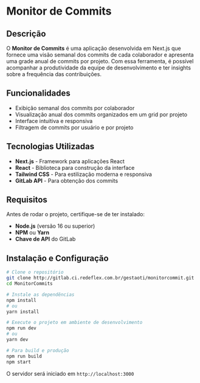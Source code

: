 # Monitor de Commits

## Descrição
O **Monitor de Commits** é uma aplicação desenvolvida em Next.js que fornece uma visão semanal dos commits de cada colaborador e apresenta uma grade anual de commits por projeto. Com essa ferramenta, é possível acompanhar a produtividade da equipe de desenvolvimento e ter insights sobre a frequência das contribuições.

## Funcionalidades
- Exibição semanal dos commits por colaborador
- Visualização anual dos commits organizados em um grid por projeto
- Interface intuitiva e responsiva
- Filtragem de commits por usuário e por projeto

## Tecnologias Utilizadas
- **Next.js** - Framework para aplicações React
- **React** - Biblioteca para construção da interface
- **Tailwind CSS** - Para estilização moderna e responsiva
- **GitLab API** - Para obtenção dos commits

## Requisitos
Antes de rodar o projeto, certifique-se de ter instalado:
- **Node.js** (versão 16 ou superior)
- **NPM** ou **Yarn**
- **Chave de API** do GitLab

## Instalação e Configuração
```sh
# Clone o repositório
git clone http://gitlab.ci.redeflex.com.br/gestaoti/monitorcommit.git
cd MonitorCommits

# Instale as dependências
npm install
# ou
yarn install

# Execute o projeto em ambiente de desenvolvimento
npm run dev
# ou
yarn dev

# Para build e produção
npm run build
npm start
```
O servidor será iniciado em `http://localhost:3000`


